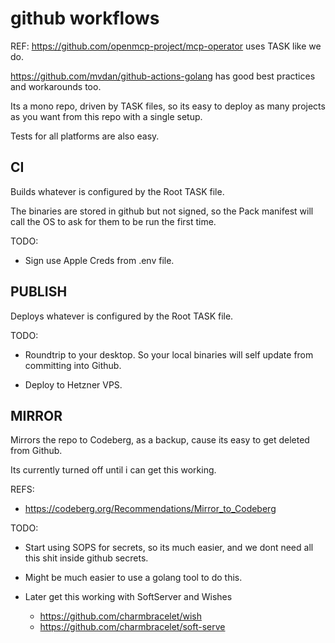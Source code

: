 # github workflows

REF: https://github.com/openmcp-project/mcp-operator uses TASK like we do.

https://github.com/mvdan/github-actions-golang has good best practices and workarounds too.


Its a mono repo, driven by TASK files, so its easy to deploy as many projects as you want from this repo with a single setup. 

Tests for all platforms are also easy.

## CI

Builds whatever is configured by the Root TASK file.

The binaries are stored in github but not signed, so the Pack manifest will call the OS to ask for them to be run the first time. 

TODO:

- Sign use Apple Creds from .env file.

## PUBLISH 

Deploys whatever is configured by the Root TASK file. 

TODO:

- Roundtrip to your desktop. So your local binaries will self update from committing into Github.

- Deploy to Hetzner VPS. 


## MIRROR 

Mirrors the repo to Codeberg, as a backup, cause its easy to get deleted from Github.

Its currently turned off until i can get this working.

REFS:

- https://codeberg.org/Recommendations/Mirror_to_Codeberg

TODO:

- Start using SOPS for secrets, so its much easier, and we dont need all this shit inside github secrets.

- Might be much easier to use a golang tool to do this.

- Later get this working with SoftServer and Wishes
  - https://github.com/charmbracelet/wish
  - https://github.com/charmbracelet/soft-serve
  